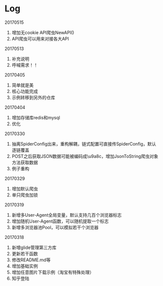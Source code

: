 # Log

20170515
1. 增加无cookie API爬虫NewAPI()
2. API爬虫可以用来对接各大API

20170513
1. 补充说明
2. 呼喊需求！！

20170405
1. 简单就是美
2. 核心功能完成
3. 示例转移到另外的仓库

20170404
1. 增加存储库redis和mysql
2. 优化

20170330
1. 抽离SpiderConfig出来，重构解耦，链式配置可直接传SpiderConfig，默认逐链覆盖
2. POST之后获取JSON数据可能被编码成\u9a8c，增加JsonToString爬虫对象方法获取数据
3. 例子重构

20170329

1. 增加默认爬虫
2. 单只爬虫加锁

20170319

1. 新增多User-Agent全局变量，默认支持几百个浏览器标志
2. 增加随机User-Agent函数，可以随机提取一个标志
3. 新增多浏览器池Pool，可以模拟若干个浏览器

20170318

1. 新增glide管理第三方库
2. 更新若干函数
3. 修改README.md等
4. 增加基础实例
5. 增加任意图片下载示例（淘宝有特殊处理）
6. 知乎登陆
